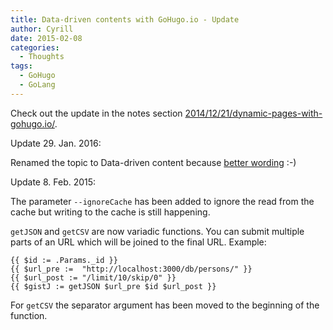 ```yaml
---
title: Data-driven contents with GoHugo.io - Update
author: Cyrill
date: 2015-02-08
categories:
  - Thoughts
tags:
  - GoHugo
  - GoLang
---
```


Check out the update in the notes section [2014/12/21/dynamic-pages-with-gohugo.io/](2014/12/21/dynamic-pages-with-gohugo.io/).

<!--more-->

Update 29. Jan. 2016:

Renamed the topic to Data-driven content because [better wording](https://gohugo.io/extras/datadrivencontent/) :-)

Update 8. Feb. 2015:

The parameter `--ignoreCache` has been added to ignore the read from the cache but writing to the cache
is still happening.

`getJSON` and `getCSV` are now variadic functions. You can submit multiple parts of an URL which
will be joined to the final URL. Example:

```
{{ $id := .Params._id }}
{{ $url_pre :=  "http://localhost:3000/db/persons/" }}
{{ $url_post := "/limit/10/skip/0" }}
{{ $gistJ := getJSON $url_pre $id $url_post }}
```

For `getCSV` the separator argument has been moved to the beginning of the function.
